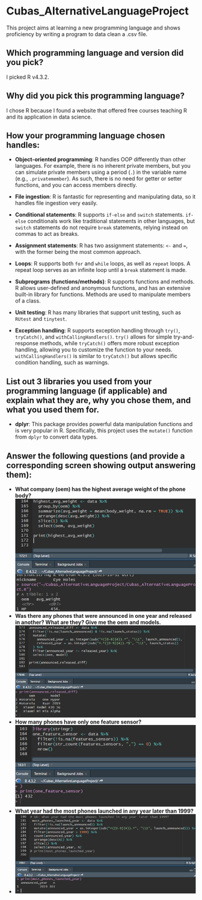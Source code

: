 # Cubas_AlternativeLanguageProject

This project aims at learning a new programming language and shows proficiency by writing a program to data clean a .csv file.

## Which programming language and version did you pick?

I picked R v4.3.2.

## Why did you pick this programming language?

I chose R because I found a website that offered free courses teaching R and its application in data science.

## How your programming language chosen handles:

- **Object-oriented programming**: R handles OOP differently than other languages. For example, there is no inherent private members, but you can simulate private members using a period (`.`) in the variable name (e.g., `.privatemember`). As such, there is no need for getter or setter functions, and you can access members directly.
  
- **File ingestion**: R is fantastic for representing and manipulating data, so it handles file ingestion very easily.

- **Conditional statements**: R supports `if-else` and `switch` statements. `if-else` conditionals work like traditional statements in other languages, but `switch` statements do not require `break` statements, relying instead on commas to act as breaks.

- **Assignment statements**: R has two assignment statements: `<-` and `=`, with the former being the most common approach.

- **Loops**: R supports both `for` and `while` loops, as well as `repeat` loops. A repeat loop serves as an infinite loop until a `break` statement is made.

- **Subprograms (functions/methods)**: R supports functions and methods. R allows user-defined and anonymous functions, and has an extensive built-in library for functions. Methods are used to manipulate members of a class.

- **Unit testing**: R has many libraries that support unit testing, such as `RUtest` and `tinytest`.

- **Exception handling**: R supports exception handling through `try()`, `tryCatch()`, and `withCallingHandlers()`. `try()` allows for simple try-and-response methods, while `tryCatch()` offers more robust exception handling, allowing you to customize the function to your needs. `withCallingHandlers()` is similar to `tryCatch()` but allows specific condition handling, such as warnings.

## List out 3 libraries you used from your programming language (if applicable) and explain what they are, why you chose them, and what you used them for.

- **dplyr**: This package provides powerful data manipulation functions and is very popular in R. Specifically, this project uses the `mutate()` function from `dplyr` to convert data types.

## Answer the following questions (and provide a corresponding screen showing output answering them):

- **What company (oem) has the highest average weight of the phone body?**
![Question 1](https://github.com/Eddguy/Cubas_AlternativeLanguageProject/blob/main/images/Q1.png)
- **Was there any phones that were announced in one year and released in another? What are they? Give me the oem and models.**
![Question 2](https://github.com/Eddguy/Cubas_AlternativeLanguageProject/blob/main/images/Q2.png)
- **How many phones have only one feature sensor?**
![Question 3](https://github.com/Eddguy/Cubas_AlternativeLanguageProject/blob/main/images/Q3.png)
- **What year had the most phones launched in any year later than 1999?**
- ![Question 4](https://github.com/Eddguy/Cubas_AlternativeLanguageProject/blob/main/images/Q4.png)
